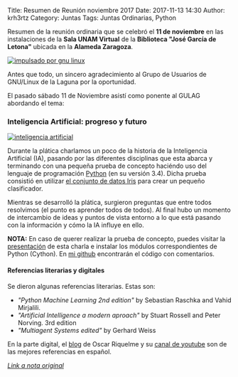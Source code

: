 Title: Resumen de Reunión noviembre 2017
Date: 2017-11-13 14:30
Author: krh3rtz
Category: Juntas
Tags: Juntas Ordinarias, Python

Resumen de la reunión ordinaria que se celebró el __11 de noviembre__ en las instalaciones de la __Sala UNAM Virtual__ de la __Biblioteca "José García de Letona"__ ubicada en la __Alameda Zaragoza__.

[![impulsado por gnu linux]({attach}2017-11-13-Resumen-reunion-noviembre/Impulsado_por_GNU-Linux.png)]({attach}2017-11-13-Resumen-reunion-noviembre/Impulsado_por_GNU-Linux.png)

Antes que todo, un sincero agradecimiento al Grupo de Usuarios de GNU/Linux de la Laguna por la oportunidad.

El pasado sábado 11 de Noviembre asistí como ponente al GULAG abordando el tema:

### __Inteligencia Artificial: progreso y futuro__

[![inteligencia artificial]({attach}2017-11-13-Resumen-reunion-noviembre/Reunion_Nov_2017.jpg)]({attach}2017-12-06-invitacion-reunion-diciembre/DockerSwarmRaspberryPi.png)

Durante la plática charlamos un poco de la historia de la Inteligencia Artificial (IA), pasando por las diferentes disciplinas que esta abarca y terminando con una pequeña prueba de concepto haciéndo uso del lenguaje de programación [Python](https://www.python.org/) (en su versión 3.4). Dicha prueba consistió en utilizar [el conjunto de datos Iris](https://es.wikipedia.org/wiki/Iris_flor_conjunto_de_datos) para crear un pequeño clasificador.

Mientras se desarrolló la plática, surgieron preguntas que entre todos resolvimos (el punto es aprender todos de todos). Al final hubo un momento de intercambio de ideas y puntos de vista entorno a lo que está pasando con la información y cómo la IA influye en ello.

__NOTA:__ En caso de querer realizar la prueba de concepto, puedes visitar la [presentación](http://slides.com/imir_torres/deck/) de esta charla e instalar los módulos correspondientes de Python (Cython). En [mi github](https://github.com/krhertz/AI/blob/master/iris.py) encontrarán el código con comentarios.

####  Referencias literarias y digitales

Se dieron algunas referencias literarias. Estas son:

* _"Python Machine Learning 2nd edition"_ by Sebastian Raschka and Vahid Mirjalili.
* _"Artificial Intelligence a modern aproach"_ by Stuart Rossell and Peter Norving. 3rd edition
* _"Multiagent Systems edited"_ by Gerhard Weiss

En la parte digital, el [blog](http://descubriendolaia.blogspot.mx/) de Oscar Riquelme y su [canal de youtube](https://www.youtube.com/watch?v=ivpWblHUwUM&list=PL_v-GoZ43zvZvpk3atOcd-nJ2F8qqxuWX) son de las mejores referencias en español.

_[Link a nota original](https://krh3rtz.blogspot.mx/2017/11/inteligencia-artificial-progreso-y.html)_
